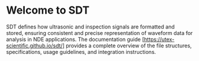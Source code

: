 # Welcome to SDT

SDT defines how ultrasonic and inspection signals are formatted and stored, ensuring consistent and precise representation of waveform data for analysis in NDE applications.
The documentation guide [https://utex-scientific.github.io/sdt/] provides a complete overview of the file structures, specifications, usage guidelines, and integration instructions.


